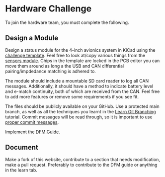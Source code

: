 # Hardware Challenge

To join the hardware team, you must complete the following.

## Design a Module

Design a status module for the 4-inch avionics system in KiCad using the [challenge template](https://github.com/sonicavionics/4in-challengetemplate). Feel free to look at/copy various things from the [sensors module](https://github.com/sonicavionics/4in-sensors/tree/main).
Chips in the template are locked in the PCB editor you can move them around as long a the USB and CAN differential pairing/impdedance matching is adhered to.

The module should include a mountable SD card reader to log all CAN messages.
Additionally, it should have a method to indicate battery level and e-match continuity, both of which are received from the CAN.
Feel free to add more features or remove some requirements if you see fit.

The files should be publicly available on your GitHub. Use a protected main branch, as well as all the techniques you learnt in the [Learn Git Branching](https://learngitbranching.js.org/) tutorial. Commit messages will be read through, so it is important to use [proper commit messages](https://github.com/zeulewan/git-commit-message).

Implement the [DFM Guide](../learn/dfmguide.md).

## Document

Make a fork of this website, contribute to a section that needs modification, make a pull request. Preferably to contribute to the DFM guide or anything in the learn tab.
